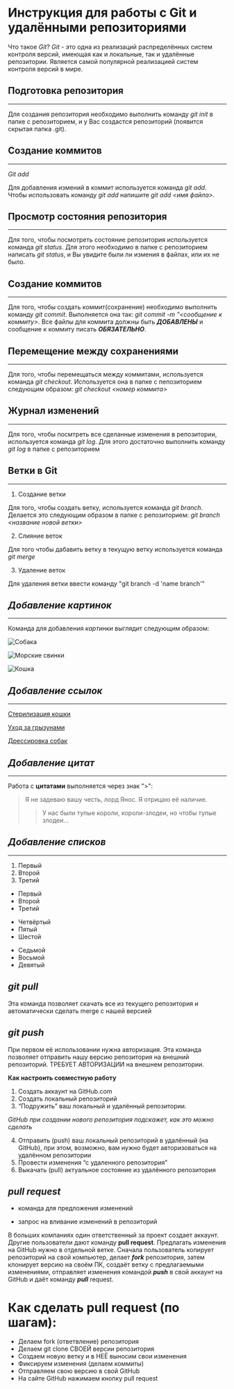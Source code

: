 # Инструкция для работы с Git и удалёнными репозиториями

Что такое *Git*?
*Git* - это одна из реализаций распределённых систем контроля версий, имеющая как и локальные, так и удалённые репозитории. Является самой популярной реализацией систем контроля версий в мире.

## Подготовка репозитория

***

Для создания репозитория необходимо выполнить команду *git init*  в папке с репозиторием, и у Вас создастся репозиторий (появится скрытая папка .git).

## Создание коммитов

***

*Git add*

Для добавления измений в коммит используется команда *git add*. Чтобы использовать команду *git add* напишите *git add <имя файла>*.

## Просмотр состояния репозитория

***

Для того, чтобы посмотреть состояние репозитория используется команда *git status*. Для этого необходимо в папке с репозиторием написать *git status*, и Вы увидите были ли измения в файлах, или их не было.

## Создание коммитов

***

Для того, чтобы создать коммит(сохранение) необходимо выполнить команду *git commit*. Выполняется она так: *git commit -m "<сообщение к коммиту>*. Все файлы для коммита должны быть ***ДОБАВЛЕНЫ*** и сообщение к коммиту писать ***ОБЯЗАТЕЛЬНО***.

## Перемещение между сохранениями

***

Для того, чтобы перемещаться между коммитами, используется команда *git checkout*. Используется она в папке с пепозиторием следующим образом: *git checkout <номер коммита>*

## Журнал изменений

***

Для того, чтобы посмтреть все сделанные изменения в репозитории, используется команда *git log*. Для этого достаточно выполнить команду *git log* в папке с репозиторием

## Ветки в Git

***

1. Создание ветки

Для того, чтобы создать ветку, используется команда *git branch*. Делается это следующим образом в папке с репозиторием: *git branch <название новой ветки>*

2. Слияние веток

Для того чтобы дабавить ветку в текущую ветку используется команда *git merge <name branch>*

3. Удаление веток

Для удаления ветки ввести команду "git branch -d 'name branch'"

## ***Добавление картинок***

***

Команда для добавления *картинки* выглядит следующим образом:

![Собака](https://wallbox.ru/wallpapers/main2/201720/cvety-sobaka-radost-lug-progulka-bernskij-zennenhund.jpg)

![Морские свинки](https://vsegda-pomnim.com/uploads/posts/2022-04/1651051270_7-vsegda-pomnim-com-p-morskie-svinki-foto-7.jpg)

![Кошка](https://avatars.mds.yandex.net/i?id=ed3ec75dc0c9179b86e62fe95db24350-5221780-images-thumbs&n=13)

## ***Добавление ссылок***

***

[Стерилизация кошки](https://lapkins.ru/p/sterilizatsiya-koshek/?ysclid=l8ozu2wtbg85805966)

[Уход за грызунами](https://vetcklinika.ru/lechenie-gryizunov/gryizunyi-uhod-i-soderzhanie.html)

[Дрессировка собак](https://sobaka.wiki/vospitanie/dressirovka/kak-dressirovat-sobaku-sovety-pravila-metody/?ysclid=l8oyshvkvt71336475)

## ***Добавление цитат***

***

Работа с **цитатами** выполняется через знак ">":

>Я не задеваю вашу честь, лорд Янос. Я отрицаю её наличие.
>>У нас были тупые короли, короли-злодеи, но чтобы тупые злодеи...

## ***Добавление списков***

***

1. Первый 
2. Второй
3. Третий

* Первый
* Второй
* Третий

- Четвёртый
- Пятый 
- Шестой

+ Седьмой
+ Восьмой
+ Девятый

## ***git pull***
Эта команда позволяет скачать все из текущего репозитория и автоматически сделать merge с нашей версией

## ***git push***
При первом её использовании нужна авторизация.
Эта команда позволяет отправить нашу версию репозитория на внешний репозиторий. ТРЕБУЕТ АВТОРИЗАЦИИ на внешнем репозитории.

**Как настроить совместную работу**

1. Создать аккаунт на GitHub.com
2. Создать локальный репозиторий
3. “Подружить” ваш локальный и удалённый репозитории. 
    
*GitHub при создании нового репозитория подскажет, как это можно сделать*
    
4. Отправить (push) ваш локальный репозиторий в удалённый (на GitHub), при этом, возможно, вам нужно будет авторизоваться на удалённом репозитории
5. Провести изменения “с удаленного репозитория”
6. Выкачать (pull) актуальное состояние из удалённого репозитория

## ***pull request***

- команда для предложения изменений 

- запрос на вливание изменений в репозиторий

В больших компаниях один ответственный за проект создает аккаунт. Другие пользователи дают команду **pull request**. Предлагать изменения на GitHub нужно в отдельной ветке. 
Сначала пользователь копирует репозиторий на свой компьютер, делает ***fork*** репозитория, затем клонирует версию на своём ПК, создаёт ветку с предлагаемыми изменениями, отправляет изменения командой ***push*** в свой аккаунт на GitHub и даёт команду ***pull*** request.

# Как сделать pull request (по шагам):

- Делаем fork (ответвление) репозитория 
- Делаем git clone СВОЕЙ версии репозитория 
- Создаем новую ветку и в НЕЁ выносим свои изменения 
- Фиксируем изменения (делаем коммиты) 
- Отправляем свою версию в свой GitHub 
- На сайте GitHub нажимаем кнопку pull request
    
